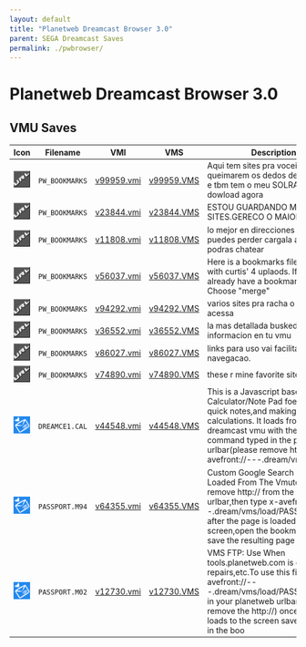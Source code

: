 ```yaml
---
layout: default
title: "Planetweb Dreamcast Browser 3.0"
parent: SEGA Dreamcast Saves
permalink: ./pwbrowser/
---
```

# Planetweb Dreamcast Browser 3.0

## VMU Saves

| Icon | Filename | VMI | VMS | Description |
|------|----------|-----|-----|-------------|
| ![Planetweb Dreamcast Browser 3.0](../icons/PW_BOOKMARKS.GIF) | `PW_BOOKMARKS` | [v99959.vmi](v99959.vmi) | [v99959.VMS](v99959.VMS) | Aqui tem sites pra voceis queimarem os dedos de tanto viaja e tbm tem o meu  SOLRAC2de dowload agora  |
| ![Planetweb Dreamcast Browser 3.0](../icons/PW_BOOKMARKS.GIF) | `PW_BOOKMARKS` | [v23844.vmi](v23844.vmi) | [v23844.VMS](v23844.VMS) | ESTOU GUARDANDO MEUS SITES.GERECO O MAIOR.  |
| ![Planetweb Dreamcast Browser 3.0](../icons/PW_BOOKMARKS.GIF) | `PW_BOOKMARKS` | [v11808.vmi](v11808.vmi) | [v11808.VMS](v11808.VMS) | lo mejor en direcciones no te lo puedes perder cargala aque si podras chatear   |
| ![Planetweb Dreamcast Browser 3.0](../icons/PW_BOOKMARKS.GIF) | `PW_BOOKMARKS` | [v56037.vmi](v56037.vmi) | [v56037.VMS](v56037.VMS) | Here is a bookmarks file for use with curtis' 4 uplaods. If you already have a bookmarks file: Choose "merge"  |
| ![Planetweb Dreamcast Browser 3.0](../icons/PW_BOOKMARKS.GIF) | `PW_BOOKMARKS` | [v94292.vmi](v94292.vmi) | [v94292.VMS](v94292.VMS) | varios sites pra racha o cu de tanto acessa  |
| ![Planetweb Dreamcast Browser 3.0](../icons/PW_BOOKMARKS.GIF) | `PW_BOOKMARKS` | [v36552.vmi](v36552.vmi) | [v36552.VMS](v36552.VMS) | la mas detallada buskeda de informacion en tu vmu  |
| ![Planetweb Dreamcast Browser 3.0](../icons/PW_BOOKMARKS.GIF) | `PW_BOOKMARKS` | [v86027.vmi](v86027.vmi) | [v86027.VMS](v86027.VMS) | links para uso vai facilitarsua navegacao.  |
| ![Planetweb Dreamcast Browser 3.0](../icons/PW_BOOKMARKS.GIF) | `PW_BOOKMARKS` | [v74890.vmi](v74890.vmi) | [v74890.VMS](v74890.VMS) | these r mine favorite sites    |
| ![Planetweb Dreamcast Browser 3.0](../icons/DREAMCE1.CAL.GIF) | `DREAMCE1.CAL` | [v44548.vmi](v44548.vmi) | [v44548.VMS](v44548.VMS) | This is a Javascript based Calculator/Note Pad foe taking quick notes,and making quick calculations. It loads from the dreamcast vmu with the following command typed in the planetweb urlbar(please remove http://)x-avefront://---.dream/vms/load/ |
| ![Planetweb Dreamcast Browser 3.0](../icons/PASSPORT.M94.GIF) | `PASSPORT.M94` | [v64355.vmi](v64355.vmi) | [v64355.VMS](v64355.VMS) | Custom Google Search Engine Loaded From The Vmuto load remove http:// from the planetweb urlbar,then type x-avefront://---.dream/vms/load/PASSPORT.M94 after the page is loaded to the screen,open the bookmarks and save the resulting page for fut |
| ![Planetweb Dreamcast Browser 3.0](../icons/PASSPORT.M02.GIF) | `PASSPORT.M02` | [v12730.vmi](v12730.vmi) | [v12730.VMS](v12730.VMS) | VMS FTP: Use When tools.planetweb.com is down for repairs,etc.To use this file:type x-avefront://---.dream/vms/load/PASSPORT.M02 in your planetweb urlbar(be sure to remove the http://) once the file loads to the screen save that page in the boo |
